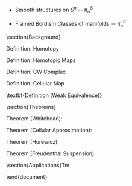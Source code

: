 

- Smooth structures on $S^n$ -- $\pi_n^S$

- Framed Bordism Classes of manifolds -- $\pi_n^S$

\section{Background}

Definition: Homotopy

Definition: Homotopic Maps

Definition: CW Complex

Definition: Cellular Map

\textbf{Definition (Weak Equivalence)}

\section{Theorems}

Theorem (Whitehead):

Theorem (Cellular Approximation):

Theorem (Hurewicz):

Theorem (Freudenthal Suspension):

\section{Applications}Tm

\end{document}
